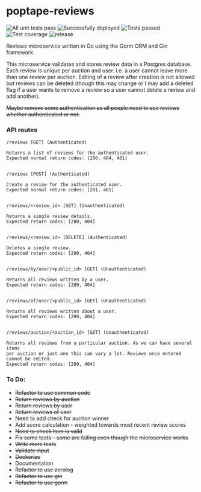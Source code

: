 # poptape-reviews
![All unit tests pass](https://github.com/cliveyg/poptape-reviews/actions/workflows/unit-tests.yml/badge.svg) ![Successfully deployed](https://github.com/cliveyg/poptape-reviews/actions/workflows/post-merge-deployment.yml/badge.svg) ![Tests passed](https://img.shields.io/endpoint?url=https://gist.githubusercontent.com/cliveyg/c0dcede40c842bca92c6f8a5e4583c3c/raw/7256995a17b00c1b7d8781f1b22240e49b11c3a7/poptape-reviews-go-tests.json&label=Tests) ![Test coverage](https://img.shields.io/endpoint?url=https://gist.githubusercontent.com/cliveyg/c0dcede40c842bca92c6f8a5e4583c3c/raw/5c2990d505cc30965a424e538a4aae4c3f8050ca/poptape-reviews-go-coverage.json&label=Test%20Coverage) ![release](https://img.shields.io/github/v/release/cliveyg/poptape-reviews)



Reviews microservice written in Go using the Gorm ORM and Gin framework. 

This microservice validates and stores review data in a Postgres database.
Each review is unique per auction and user. i.e. a user cannot leave more
than one review per auction. Editing of a review after creation is not allowed
but reviews can be deleted (though this may change or I may add a deleted flag
if a user wants to remove a review so a user cannot delete a review and add
another).

~~Maybe remove some authentication as all people need to see reviews whether 
authenticated or not.~~

### API routes

```
/reviews [GET] (Authenticated)

Returns a list of reviews for the authenticated user.
Expected normal return codes: [200, 404, 401]


/reviews [POST] (Authenticated)

Create a review for the authenticated user.
Expected normal return codes: [201, 401]


/reviews/<review_id> [GET] (Unauthenticated)

Returns a single review details.
Expected return codes: [200, 404]


/reviews/<review_id> [DELETE] (Authenticated)

Deletes a single review.
Expected return codes: [200, 404]


/reviews/by/user/<public_id> [GET] (Unauthenticated)

Returns all reviews written by a user.
Expected return codes: [200, 404]


/reviews/of/user/<public_id> [GET] (Unauthenticated)

Returns all reviews written about a user.
Expected return codes: [200, 404]


/reviews/auction/<auction_id> [GET] (Unauthenticated)

Returns all reviews from a particular auction. As we can have several items
per auction or just one this can vary a lot. Reviews once entered cannot be edited.
Expected return codes: [200, 404]

```

### To Do:
* ~~Refactor to use common code~~
* ~~Return reviews by auction~~
* ~~Return reviews by user~~
* ~~Return reviews of user~~
* Need to add check for auction winner
* Add score calculation - weighted towards most recent review scores
* ~~Need to check item is valid~~
* ~~Fix some tests - some are failing even though the microservice works~~
* ~~Write more tests~~
* ~~Validate input~~
* ~~Dockerize~~
* Documentation
* ~~Refactor to use zerolog~~
* ~~Refactor to use gin~~
* ~~Refactor to use gorm~~
